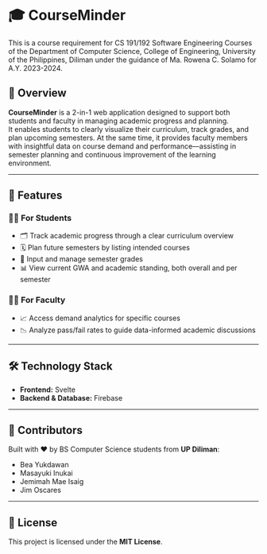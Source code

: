# 🎓 CourseMinder
This is a course requirement for CS 191/192 Software Engineering Courses of the Department of Computer Science, College of Engineering, University of the Philippines, Diliman under the guidance of Ma. Rowena C. Solamo for A.Y. 2023-2024.

## 🚀 Overview
**CourseMinder** is a 2-in-1 web application designed to support both students and faculty in managing academic progress and planning.  
It enables students to clearly visualize their curriculum, track grades, and plan upcoming semesters. At the same time, it provides faculty members with insightful data on course demand and performance—assisting in semester planning and continuous improvement of the learning environment.

---

## 📌 Features

### 👩‍🎓 For Students
- 🗂️ Track academic progress through a clear curriculum overview  
- 🗓️ Plan future semesters by listing intended courses  
- 📝 Input and manage semester grades  
- 📊 View current GWA and academic standing, both overall and per semester

### 👨‍🏫 For Faculty
- 📈 Access demand analytics for specific courses  
- 📉 Analyze pass/fail rates to guide data-informed academic discussions

---

## 🛠️ Technology Stack

- **Frontend:** Svelte  
- **Backend & Database:** Firebase

---

## 👥 Contributors

Built with ❤️ by BS Computer Science students from **UP Diliman**:
- Bea Yukdawan  
- Masayuki Inukai  
- Jemimah Mae Isaig  
- Jim Oscares

---

## 📄 License

This project is licensed under the **MIT License**.
